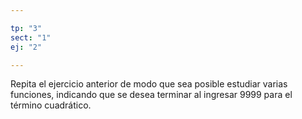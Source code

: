 ```yaml
---

tp: "3"
sect: "1"
ej: "2"

---
```



Repita el ejercicio anterior de modo que sea posible estudiar varias funciones, indicando que se desea terminar al
ingresar 9999 para el término cuadrático.